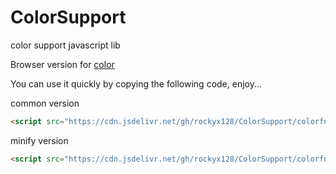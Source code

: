 # ColorSupport
color support javascript lib

Browser version for [color](!github.com/Qix-/color) 

You can use it quickly by copying the following code, enjoy...

common version

```html
<script src="https://cdn.jsdelivr.net/gh/rockyx128/ColorSupport/colorfn.js"></script>
```
minify version

```html
<script src="https://cdn.jsdelivr.net/gh/rockyx128/ColorSupport/colorfn.min.js"></script>
```



